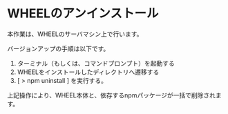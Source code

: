 # WHEELのアンインストール
本作業は、WHEELのサーバマシン上で行います。

バージョンアップの手順は以下です。  

1. ターミナル（もしくは、コマンドプロンプト）を起動する
1. WHEELをインストールしたディレクトリへ遷移する
1. [ > npm uninstall ] を実行する。

上記操作により、WHEEL本体と、依存するnpmパッケージが一括で削除されます。
